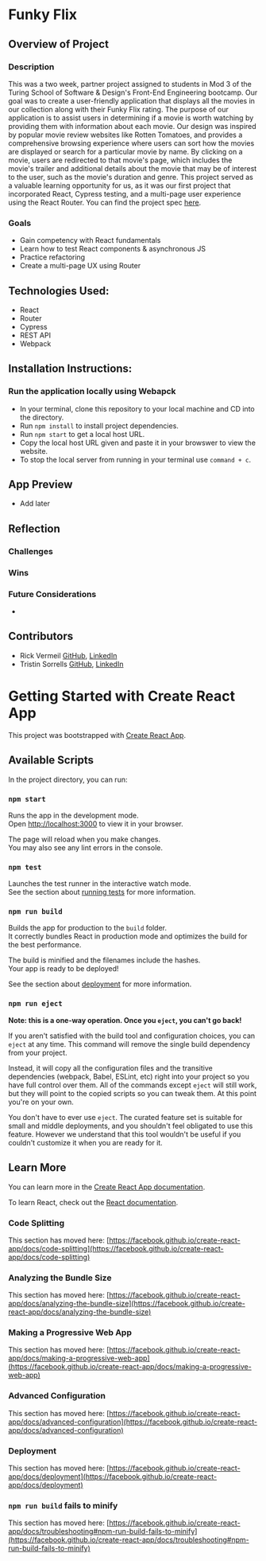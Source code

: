 # Funky Flix
## Overview of Project 
### Description
This was a two week, partner project assigned to students in Mod 3 of the Turing School of Software & Design's Front-End Engineering bootcamp. Our goal was to create a user-friendly application that displays all the movies in our collection along with their Funky Flix rating. The purpose of our application is to assist users in determining if a movie is worth watching by providing them with information about each movie. Our design was inspired by popular movie review websites like Rotten Tomatoes, and provides a comprehensive browsing experience where users can sort how the movies are displayed or search for a particular movie by name. By clicking on a movie, users are redirected to that movie's page, which includes the movie's trailer and additional details about the movie that may be of interest to the user, such as the movie's duration and genre. This project served as a valuable learning opportunity for us, as it was our first project that incorporated React, Cypress testing, and a multi-page user experience using the React Router. You can find the project spec [here](https://frontend.turing.edu/projects/module-3/rancid-tomatillos-v3.html). 

### Goals
- Gain competency with React fundamentals
- Learn how to test React components & asynchronous JS
- Practice refactoring
- Create a multi-page UX using Router

## Technologies Used:
- React 
- Router
- Cypress
- REST API
- Webpack

## Installation Instructions:

### Run the application locally using Webapck
- In your terminal, clone this repository to your local machine and CD into the directory. 
- Run `npm install` to install project dependencies.
- Run `npm start` to get a local host URL. 
- Copy the local host URL given and paste it in your browswer to view the website.
- To stop the local server from running in your terminal use `command + c`.


## App Preview
- Add later

## Reflection

### Challenges

### Wins

### Future Considerations
- 

## Contributors
- Rick Vermeil [GitHub](https://github.com/RickV85), [LinkedIn](https://www.linkedin.com/in/rick-vermeil-b93581159/)
- Tristin Sorrells [GitHub](https://github.com/Tristinsorrells1), [LinkedIn](https://www.linkedin.com/in/tristinsorrells/)
























# Getting Started with Create React App

This project was bootstrapped with [Create React App](https://github.com/facebook/create-react-app).

## Available Scripts

In the project directory, you can run:

### `npm start`

Runs the app in the development mode.\
Open [http://localhost:3000](http://localhost:3000) to view it in your browser.

The page will reload when you make changes.\
You may also see any lint errors in the console.

### `npm test`

Launches the test runner in the interactive watch mode.\
See the section about [running tests](https://facebook.github.io/create-react-app/docs/running-tests) for more information.

### `npm run build`

Builds the app for production to the `build` folder.\
It correctly bundles React in production mode and optimizes the build for the best performance.

The build is minified and the filenames include the hashes.\
Your app is ready to be deployed!

See the section about [deployment](https://facebook.github.io/create-react-app/docs/deployment) for more information.

### `npm run eject`

**Note: this is a one-way operation. Once you `eject`, you can't go back!**

If you aren't satisfied with the build tool and configuration choices, you can `eject` at any time. This command will remove the single build dependency from your project.

Instead, it will copy all the configuration files and the transitive dependencies (webpack, Babel, ESLint, etc) right into your project so you have full control over them. All of the commands except `eject` will still work, but they will point to the copied scripts so you can tweak them. At this point you're on your own.

You don't have to ever use `eject`. The curated feature set is suitable for small and middle deployments, and you shouldn't feel obligated to use this feature. However we understand that this tool wouldn't be useful if you couldn't customize it when you are ready for it.

## Learn More

You can learn more in the [Create React App documentation](https://facebook.github.io/create-react-app/docs/getting-started).

To learn React, check out the [React documentation](https://reactjs.org/).

### Code Splitting

This section has moved here: [https://facebook.github.io/create-react-app/docs/code-splitting](https://facebook.github.io/create-react-app/docs/code-splitting)

### Analyzing the Bundle Size

This section has moved here: [https://facebook.github.io/create-react-app/docs/analyzing-the-bundle-size](https://facebook.github.io/create-react-app/docs/analyzing-the-bundle-size)

### Making a Progressive Web App

This section has moved here: [https://facebook.github.io/create-react-app/docs/making-a-progressive-web-app](https://facebook.github.io/create-react-app/docs/making-a-progressive-web-app)

### Advanced Configuration

This section has moved here: [https://facebook.github.io/create-react-app/docs/advanced-configuration](https://facebook.github.io/create-react-app/docs/advanced-configuration)

### Deployment

This section has moved here: [https://facebook.github.io/create-react-app/docs/deployment](https://facebook.github.io/create-react-app/docs/deployment)

### `npm run build` fails to minify

This section has moved here: [https://facebook.github.io/create-react-app/docs/troubleshooting#npm-run-build-fails-to-minify](https://facebook.github.io/create-react-app/docs/troubleshooting#npm-run-build-fails-to-minify)

